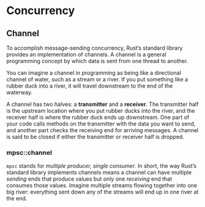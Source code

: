 # Concurrency

## Channel

To accomplish message-sending concurrency, Rust’s standard library provides an implementation of channels. A channel is a general programming concept by which data is sent from one thread to another.

You can imagine a channel in programming as being like a directional channel of water, such as a stream or a river. If you put something like a rubber duck into a river, it will travel downstream to the end of the waterway.

A channel has two halves: a **transmitter** and a **receiver**. The transmitter half is the upstream location where you put rubber ducks into the river, and the receiver half is where the rubber duck ends up downstream. One part of your code calls methods on the transmitter with the data you want to send, and another part checks the receiving end for arriving messages. A channel is said to be closed if either the transmitter or receiver half is dropped.

### mpsc::channel

`mpsc` stands for *multiple producer, single consumer*. In short, the way Rust’s standard library implements channels means a channel can have multiple *sending* ends that produce values but only one *receiving* end that consumes those values. Imagine multiple streams flowing together into one big river: everything sent down any of the streams will end up in one river at the end.


